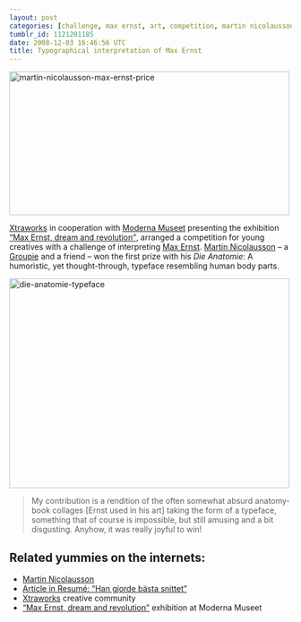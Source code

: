 ```yaml
---
layout: post
categories: [challenge, max ernst, art, competition, martin nicolausson]
tumblr_id: 1121201185  
date: 2008-12-03 16:46:56 UTC
title: Typographical interpretation of Max Ernst
---
```


<a href="http://www.resume.se/nyheter/2008/12/03/han-gjorde-basta-snittet/"><img src="/attachments/2008/12/martin-nicolausson-max-ernst-price.jpg" alt="martin-nicolausson-max-ernst-price" width="500" height="257" class="alignnone size-full wp-image-974" /></a>

<a href="http://www.xtraworks.se/">Xtraworks</a> in cooperation with <a href="http://www.modernamuseet.se/">Moderna Museet</a> presenting the exhibition <a href="http://www.modernamuseet.se/v4/templates/template3.asp?id=3913"><q>Max Ernst, dream and revolution</q></a>, arranged a competition for young creatives with a challenge of interpreting <a href="http://en.wikipedia.org/wiki/Max_Ernst">Max Ernst</a>. <a href="http://www.martinnicolausson.com/">Martin Nicolausson</a> – a <a href="http://groupies.plansanddesign.com/">Groupie</a> and a friend – won the first prize with his <em>Die Anatomie</em>: A humoristic, yet thought-through, typeface resembling human body parts.

<a href="http://www.resume.se/nyheter/2008/12/03/han-gjorde-basta-snittet/"><img src="/attachments/2008/12/die-anatomie-typeface.jpg" alt="die-anatomie-typeface" width="500" height="375" class="alignnone size-full wp-image-975" /></a>

<blockquote>My contribution is a rendition of the often somewhat absurd anatomy-book collages [Ernst used in his art] taking the form of a typeface, something that of course is impossible, but still amusing and a bit disgusting. Anyhow, it was really joyful to win!</blockquote>
<!--more-->
<h2>Related yummies on the internets:</h2>
<ul>
<li><a href="http://www.martinnicolausson.com/">Martin Nicolausson</a></li>
<li><a href="http://www.resume.se/nyheter/2008/12/03/han-gjorde-basta-snittet/">Article in Resumé: <q>Han gjorde bästa snittet</q></a></li>
<li><a href="http://www.xtraworks.se/">Xtraworks</a> creative community</li>
<li><a href="http://www.modernamuseet.se/v4/templates/template3.asp?id=3913"><q>Max Ernst, dream and revolution</q></a> exhibition at Moderna Museet</li>
</ul>
